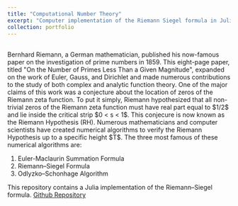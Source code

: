 ```yaml
---
title: "Computational Number Theory"
excerpt: "Computer implementation of the Riemann Siegel formula in Julia alongside various plotting and numerical programs related to the Riemann zeta function. <br/><img src='/images/zeta_critical_line.png'>"
collection: portfolio
---
```

</br>
Bernhard Riemann, a German mathematician, published his now-famous paper on the investigation of prime numbers in 1859. This eight-page paper, titled "On the Number of Primes Less Than a Given Magnitude", expanded on the work of Euler, Gauss, and Dirichlet and made numerous contributions to the study of both complex and analytic function theory. One of the major claims of this work was a conjecture about the location of zeros of the Riemann zeta function. To put it simply, Riemann hypothesized that all non-trivial zeros of the Riemann zeta function must have real part equal to $1/2$ and lie inside the critical strip $0 < s < 1$. This conjecure is now known as the Riemann Hypothesis (RH). Numerous mathematicians and computer scientists have created numerical algorithms to verify the Riemann Hypothesis up to a specific height $T$. The three most famous of these numerical algorithms are:

1. Euler-Maclaurin Summation Formula
2. Riemann–Siegel Formula
3. Odlyzko–Schonhage Algorithm

This repository contains a Julia implementation of the Riemann–Siegel formula. [Github Repository](https://github.com/matthewshawnkehoe/Riemann-Zeta-Functions)